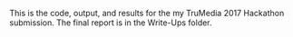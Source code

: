 This is the code, output, and results for the my TruMedia 2017 Hackathon submission.  The final report is in the Write-Ups folder.  
